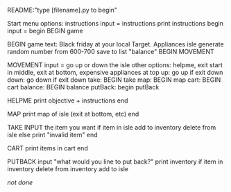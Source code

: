 README:"type [filename].py to begin"

Start menu
    options:
        instructions
        input = instructions
            print instructions
        begin
            input = begin
            BEGIN game

BEGIN game
    text: Black friday at your local Target. Appliances isle
    generate random number from 600-700
    save to list "balance"
    BEGIN MOVEMENT

MOVEMENT
    input = go up or down the isle
            other options: helpme, exit
        start in middle, exit at bottom, expensive appliances at top
    up: go up if exit down
    down: go down if exit down
    take: BEGIN take
    map: BEGIN map
    cart: BEGIN cart
    balance: BEGIN balance
    putBack: begin putBack

HELPME
    print objective + instructions
    end

MAP
    print map of isle (exit at bottom, etc)
    end

TAKE
    INPUT the item you want
    if item in isle
        add to inventory
        delete from isle
    else
        print "invalid item"
    end

CART
    print items in cart
    end

PUTBACK
    input "what would you line to put back?"
    print inventory
    if item in inventory
        delete from inventory
        add to isle

*not done*
